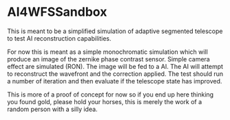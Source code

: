# AI4WFSSandbox
This is meant to be a simplified simulation of adaptive segmented telescope to test AI reconstruction capabilities. 

For now this is meant as a simple monochromatic simulation which will produce an image of the zernike phase contrast sensor. Simple camera effect are simulated (RON). The image will be fed to a AI. The AI will attempt to reconstruct the wavefront and the correction applied. The test should run a number of iteration and then evaluate if the telescope state has improved. 

This is more of a proof of concept for now so if you end up here thinking you found gold, please hold your horses, this is merely the work of a random person with a silly idea.
